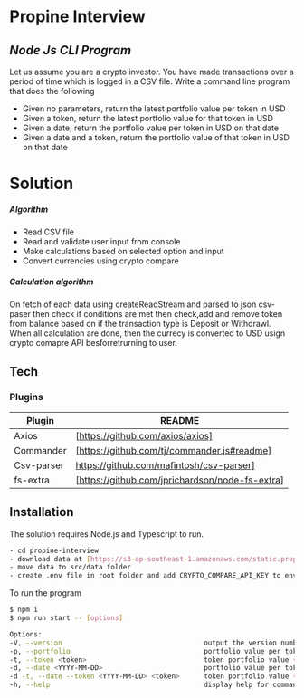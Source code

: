 # Propine Interview

## _Node Js CLI Program_

Let us assume you are a crypto investor. You have made transactions over a period of time which is logged in a CSV file. Write a command line program that does the following

- Given no parameters, return the latest portfolio value per token in USD
- Given a token, return the latest portfolio value for that token in USD
- Given a date, return the portfolio value per token in USD on that date
- Given a date and a token, return the portfolio value of that token in USD on that date

# Solution

##### Algorithm

- Read CSV file
- Read and validate user input from console
- Make calculations based on selected option and input
- Convert currencies using crypto compare

##### Calculation algorithm

On fetch of each data using createReadStream and parsed to json csv-paser then check if conditions are met then check,add and remove token from balance based on if the transaction type is Deposit or Withdrawl. When all calculation are done, then the currecy is converted to USD usign crypto comapre API besforretrurning to user.

## Tech

### Plugins

| Plugin     | README                                          |
| ---------- | ----------------------------------------------- |
| Axios      | [https://github.com/axios/axios]                |
| Commander  | [https://github.com/tj/commander.js#readme]     |
| Csv-parser | https://github.com/mafintosh/csv-parser]        |
| fs-extra   | [https://github.com/jprichardson/node-fs-extra] |

## Installation

The solution requires Node.js and Typescript to run.

```sh
- cd propine-interview
- download data at [https://s3-ap-southeast-1.amazonaws.com/static.propine.com/transactions.csv.zip]
- move data to src/data folder
- create .env file in root folder and add CRYPTO_COMPARE_API_KEY to env
```

To run the program

```sh
$ npm i
$ npm run start -- [options]

Options:
-V, --version                                   output the version number
-p, --portfolio                                 portfolio value per token (in USD)  
-t, --token <token>                             token portfolio value (in USD)
-d, --date <YYYY-MM-DD>                         portfolio value per token (in USD) on [date]
-d -t, --date --token <YYYY-MM-DD> <token>      token portfolio value (in USD) on [date]  
-h, --help                                      display help for command
```
